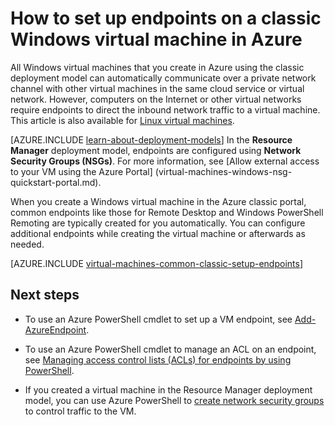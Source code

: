 <properties
	pageTitle="Set up endpoints on a classic Windows VM | Microsoft Azure"
	description="Learn to set up endpoints for a Windows VM in the Azure classic portal to allow communication with a Windows virtual machine in Azure."
	services="virtual-machines-windows"
	documentationCenter=""
	authors="cynthn"
	manager="timlt"
	editor=""
	tags="azure-service-management"/>

<tags
	ms.service="virtual-machines-windows"
	ms.workload="infrastructure-services"
	ms.tgt_pltfrm="vm-windows"
	ms.devlang="na"
	ms.topic="article"
	ms.date="07/13/2016"
	ms.author="cynthn"/>

# How to set up endpoints on a classic Windows virtual machine in Azure


All Windows virtual machines that you create in Azure using the classic deployment model can automatically communicate over a private network channel with other virtual machines in the same cloud service or virtual network. However, computers on the Internet or other virtual networks require endpoints to direct the inbound network traffic to a virtual machine. This article is also available for [Linux virtual machines](virtual-machines-linux-classic-setup-endpoints.md).

[AZURE.INCLUDE [learn-about-deployment-models](../../includes/learn-about-deployment-models-classic-include.md)] In the **Resource Manager** deployment model, endpoints are configured using **Network Security Groups (NSGs)**. For more information, see [Allow external access to your VM using the Azure Portal] (virtual-machines-windows-nsg-quickstart-portal.md).

When you create a Windows virtual machine in the Azure classic portal, common endpoints like those for Remote Desktop and Windows PowerShell Remoting are typically created for you automatically. You can configure additional endpoints while creating the virtual machine or afterwards as needed.



[AZURE.INCLUDE [virtual-machines-common-classic-setup-endpoints](../../includes/virtual-machines-common-classic-setup-endpoints.md)]

## Next steps

* To use an Azure PowerShell cmdlet to set up a VM endpoint, see [Add-AzureEndpoint](https://msdn.microsoft.com/library/azure/dn495300.aspx).

* To use an Azure PowerShell cmdlet to manage an ACL on an endpoint, see [Managing access control lists (ACLs) for endpoints by using PowerShell](../virtual-network/virtual-networks-acl-powershell.md).

* If you created a virtual machine in the Resource Manager deployment model, you can use Azure PowerShell to [create network security groups](../virtual-network/virtual-networks-create-nsg-arm-ps.md) to control traffic to the VM.
